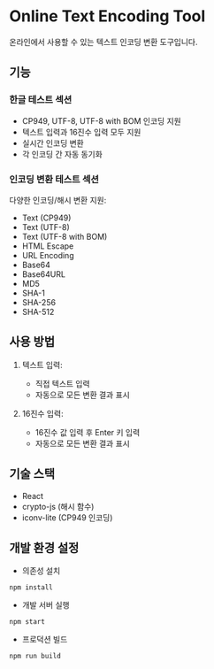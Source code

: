 # Online Text Encoding Tool

온라인에서 사용할 수 있는 텍스트 인코딩 변환 도구입니다.

## 기능

### 한글 테스트 섹션
- CP949, UTF-8, UTF-8 with BOM 인코딩 지원
- 텍스트 입력과 16진수 입력 모두 지원
- 실시간 인코딩 변환
- 각 인코딩 간 자동 동기화

### 인코딩 변환 테스트 섹션
다양한 인코딩/해시 변환 지원:
- Text (CP949)
- Text (UTF-8)
- Text (UTF-8 with BOM)
- HTML Escape
- URL Encoding
- Base64
- Base64URL
- MD5
- SHA-1
- SHA-256
- SHA-512

## 사용 방법

1. 텍스트 입력:
   - 직접 텍스트 입력
   - 자동으로 모든 변환 결과 표시

2. 16진수 입력:
   - 16진수 값 입력 후 Enter 키 입력
   - 자동으로 모든 변환 결과 표시

## 기술 스택

- React
- crypto-js (해시 함수)
- iconv-lite (CP949 인코딩)

## 개발 환경 설정
- 의존성 설치
```
npm install
```
- 개발 서버 실행
```
npm start
```
- 프로덕션 빌드
```
npm run build
```
